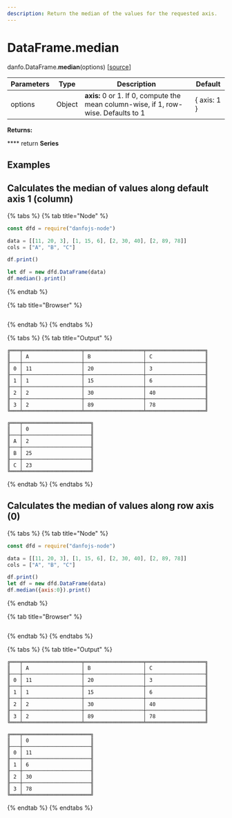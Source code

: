 ```yaml
---
description: Return the median of the values for the requested axis.
---
```


# DataFrame.median

danfo.DataFrame.**median**(options) \[[source](https://github.com/opensource9ja/danfojs/blob/3398c2f540c16ac95599a05b6f2db4eff8a258c9/danfojs/src/core/frame.js#L454)]

| Parameters | Type   | Description                                                                         | Default     |
| ---------- | ------ | ----------------------------------------------------------------------------------- | ----------- |
| options    | Object | **axis:** 0 or 1. If 0, compute the mean column-wise, if 1, row-wise. Defaults to 1 | { axis: 1 } |

**Returns:**

&#x20;      ****       return **Series**

## **Examples**

## Calculates the median of values along default axis 1 (column)

{% tabs %}
{% tab title="Node" %}
```javascript
const dfd = require("danfojs-node")

data = [[11, 20, 3], [1, 15, 6], [2, 30, 40], [2, 89, 78]]
cols = ["A", "B", "C"]

df.print()

let df = new dfd.DataFrame(data)
df.median().print()
```
{% endtab %}

{% tab title="Browser" %}
```
```
{% endtab %}
{% endtabs %}

{% tabs %}
{% tab title="Output" %}
```
╔═══╤═══════════════════╤═══════════════════╤═══════════════════╗
║   │ A                 │ B                 │ C                 ║
╟───┼───────────────────┼───────────────────┼───────────────────╢
║ 0 │ 11                │ 20                │ 3                 ║
╟───┼───────────────────┼───────────────────┼───────────────────╢
║ 1 │ 1                 │ 15                │ 6                 ║
╟───┼───────────────────┼───────────────────┼───────────────────╢
║ 2 │ 2                 │ 30                │ 40                ║
╟───┼───────────────────┼───────────────────┼───────────────────╢
║ 3 │ 2                 │ 89                │ 78                ║
╚═══╧═══════════════════╧═══════════════════╧═══════════════════╝

╔═══╤══════════════════════╗
║   │ 0                    ║
╟───┼──────────────────────╢
║ A │ 2                    ║
╟───┼──────────────────────╢
║ B │ 25                   ║
╟───┼──────────────────────╢
║ C │ 23                   ║
╚═══╧══════════════════════╝
```
{% endtab %}
{% endtabs %}

## Calculates the median of values along row axis (0)

{% tabs %}
{% tab title="Node" %}
```javascript
const dfd = require("danfojs-node")

data = [[11, 20, 3], [1, 15, 6], [2, 30, 40], [2, 89, 78]]
cols = ["A", "B", "C"]

df.print()
let df = new dfd.DataFrame(data)
df.median({axis:0}).print()
```
{% endtab %}

{% tab title="Browser" %}
```
```
{% endtab %}
{% endtabs %}

{% tabs %}
{% tab title="Output" %}
```
╔═══╤═══════════════════╤═══════════════════╤═══════════════════╗
║   │ A                 │ B                 │ C                 ║
╟───┼───────────────────┼───────────────────┼───────────────────╢
║ 0 │ 11                │ 20                │ 3                 ║
╟───┼───────────────────┼───────────────────┼───────────────────╢
║ 1 │ 1                 │ 15                │ 6                 ║
╟───┼───────────────────┼───────────────────┼───────────────────╢
║ 2 │ 2                 │ 30                │ 40                ║
╟───┼───────────────────┼───────────────────┼───────────────────╢
║ 3 │ 2                 │ 89                │ 78                ║
╚═══╧═══════════════════╧═══════════════════╧═══════════════════╝

╔═══╤══════════════════════╗
║   │ 0                    ║
╟───┼──────────────────────╢
║ 0 │ 11                   ║
╟───┼──────────────────────╢
║ 1 │ 6                    ║
╟───┼──────────────────────╢
║ 2 │ 30                   ║
╟───┼──────────────────────╢
║ 3 │ 78                   ║
╚═══╧══════════════════════╝
```
{% endtab %}
{% endtabs %}
